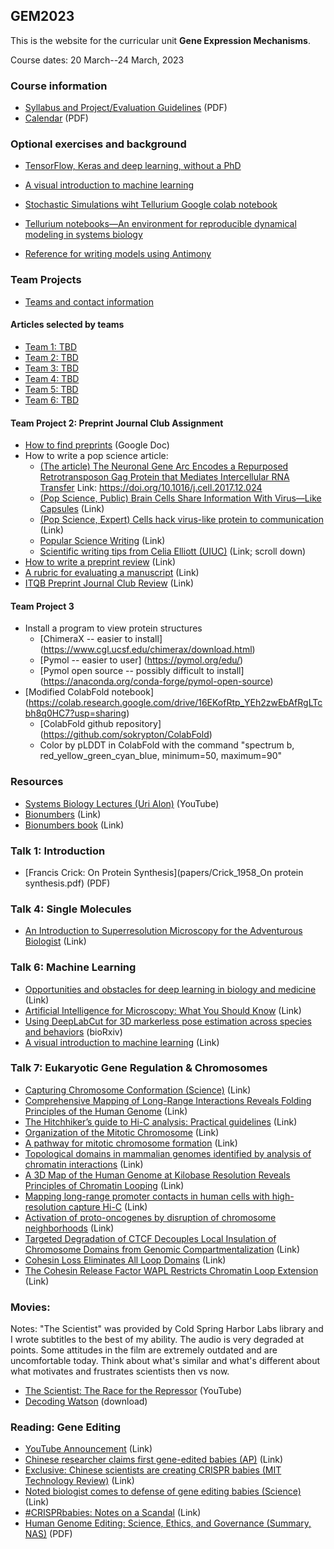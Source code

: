 ## GEM2023

This is the website for the curricular unit **Gene Expression Mechanisms**.

Course dates: 20 March--24 March, 2023

### Course information

* [Syllabus and Project/Evaluation Guidelines](2023_syllabus.pdf) (PDF)
* [Calendar](2023_calendar.pdf) (PDF)

### Optional exercises and background

* [TensorFlow, Keras and deep learning, without a PhD](https://codelabs.developers.google.com/codelabs/cloud-tensorflow-mnist#0)

* [A visual introduction to machine learning](http://www.r2d3.us/visual-intro-to-machine-learning-part-1/)

* [Stochastic Simulations wiht Tellurium Google colab notebook](https://colab.research.google.com/drive/1KAZ0g7CA-vjWGVQywEavk2AMnPXAb-15#scrollTo=6RYEz5HgKLoW)

* [Tellurium notebooks—An environment for reproducible dynamical modeling in systems biology](https://www.ncbi.nlm.nih.gov/pmc/articles/PMC6021116/)

* [Reference for writing models using Antimony](https://tellurium.readthedocs.io/en/latest/antimony.html)

### Team Projects

* [Teams and contact information](teams.md)

#### Articles selected by teams

* [Team 1: TBD](highlights/team1.pdf)
* [Team 2: TBD](highlights/team2.pdf)
* [Team 3: TBD](highlights/team3.pdf)
* [Team 4: TBD](highlights/team4.pdf)
* [Team 5: TBD](highlights/team5.pdf)
* [Team 6: TBD](highlights/team6.pdf)

#### Team Project 2: Preprint Journal Club Assignment

* [How to find preprints](https://docs.google.com/document/d/1VkAe4OwQ_X2m7Yw9rptviw_23QgHf3JzKV60aY4MY3g/edit?usp=sharing) (Google Doc)
* How to write a pop science article:
	* [(The article) The Neuronal Gene Arc Encodes a Repurposed Retrotransposon Gag Protein that Mediates Intercellular RNA Transfer](http://www.cell.com/cell/fulltext/S0092-8674(17)31504-0) Link: https://doi.org/10.1016/j.cell.2017.12.024	
	* [(Pop Science, Public) Brain Cells Share Information With Virus—Like Capsules](https://www.theatlantic.com/science/archive/2018/01/brain-cells-can-share-information-using-a-gene-that-came-from-viruses/550403/) (Link)
	* [(Pop Science, Expert) Cells hack virus-like protein to communication](https://www.nature.com/articles/d41586-018-00492-w) (Link)
	* [Popular Science Writing](http://awelu.srv.lu.se/genres-and-text-types/writing-in-academic-genres/popular-science-writing/) (Link)
	* [Scientific writing tips from Celia Elliott (UIUC)](https://physics.illinois.edu/people/directory/profile/cmelliot) (Link; scroll down)
* [How to write a preprint review](https://www.authorea.com/users/164141/articles/200820-prereview-guidelines-how-to-write-a-preprint-review) (Link)
* [A rubric for evaluating a manuscript](paper_rubric.pdf) (Link)
* [ITQB Preprint Journal Club Review](https://www.authorea.com/users/172741/articles/210868-itqb-preprint-journal-club-9-nov-2017) (Link)

#### Team Project 3
* Install a program to view protein structures
	* [ChimeraX -- easier to install] (https://www.cgl.ucsf.edu/chimerax/download.html)
	* [Pymol -- easier to user] (https://pymol.org/edu/)
	* [Pymol open source -- possibly difficult to install] (https://anaconda.org/conda-forge/pymol-open-source)
* [Modified ColabFold notebook] (https://colab.research.google.com/drive/16EKofRtp_YEh2zwEbAfRgLTcbh8q0HC7?usp=sharing)
	* [ColabFold github repository] (https://github.com/sokrypton/ColabFold)
	* Color by pLDDT in ColabFold with the command "spectrum b, red_yellow_green_cyan_blue, minimum=50, maximum=90"

### Resources

* [Systems Biology Lectures (Uri Alon)](https://www.youtube.com/watch?v=Z__BHVFP0Lk) (YouTube)
* [Bionumbers](http://bionumbers.hms.harvard.edu/) (Link)
* [Bionumbers book](http://book.bionumbers.org/) (Link)

### Talk 1: Introduction

* [Francis Crick: On Protein Synthesis](papers/Crick_1958_On protein synthesis.pdf) (PDF)

### Talk 4: Single Molecules

* [An Introduction to Superresolution Microscopy for the Adventurous Biologist](https://iopscience.iop.org/article/10.1088/2050-6120/aaae0c/meta) (Link)

### Talk 6: Machine Learning

* [Opportunities and obstacles for deep learning in biology and medicine](https://royalsocietypublishing.org/doi/10.1098/rsif.2017.0387) (Link)
* [Artificial Intelligence for Microscopy: What You Should Know](https://www.preprints.org/manuscript/201902.0004/v1) (Link)
* [Using DeepLabCut for 3D markerless pose estimation across species and behaviors](https://www.biorxiv.org/content/10.1101/476531v1) (bioRxiv)
* [A visual introduction to machine learning](http://www.r2d3.us/visual-intro-to-machine-learning-part-1/) (Link)

### Talk 7: Eukaryotic Gene Regulation & Chromosomes

* [Capturing Chromosome Conformation (Science)](https://doi.org/10.1126/science.1067799) (Link)
* [Comprehensive Mapping of Long-Range Interactions Reveals Folding Principles of the Human Genome](https://doi.org/10.1126/science.1181369) (Link)
* [The Hitchhiker’s guide to Hi-C analysis: Practical guidelines](https://doi.org/10.1016/j.ymeth.2014.10.031) (Link)
* [Organization of the Mitotic Chromosome](http://science.sciencemag.org/content/342/6161/948) (Link)
* [A pathway for mitotic chromosome formation](https://doi.org/10.1126/science.aao6135) (Link)
* [Topological domains in mammalian genomes identified by analysis of chromatin interactions](https://doi.org/10.1038/nature11082) (Link)
* [A 3D Map of the Human Genome at Kilobase Resolution Reveals Principles of Chromatin Looping](https://doi.org/10.1016/j.cell.2014.11.021) (Link)
* [Mapping long-range promoter contacts in human cells with high-resolution capture Hi-C](http://doi.org/10.1038/ng.3286) (Link)
* [Activation of proto-oncogenes by disruption of chromosome neighborhoods](https://doi.org/10.1126/science.aad9024) (Link)
* [Targeted Degradation of CTCF Decouples Local Insulation of Chromosome Domains from Genomic Compartmentalization](https://doi.org/10.1016/j.cell.2017.05.004) (Link)
* [Cohesin Loss Eliminates All Loop Domains](https://doi.org/10.1016/j.cell.2017.09.026) (Link)
* [The Cohesin Release Factor WAPL Restricts Chromatin Loop Extension](https://doi.org/10.1016/j.cell.2017.04.013) (Link)

### Movies:

Notes: "The Scientist" was provided by Cold Spring Harbor Labs library and I wrote subtitles to the best of my ability. The audio is very degraded at points. Some attitudes in the film are extremely outdated and are uncomfortable today. Think about what's similar and what's different about what motivates and frustrates scientists then vs now.

* [The Scientist: The Race for the Repressor](https://www.youtube.com/watch?v=kdOgoTl9Fog) (YouTube)
* [Decoding Watson](https://drive.google.com/file/d/1XHzd3gqCSx8WOi7KsJkmIhcbCmQgsJkK/view?usp=sharing) (download)

### Reading: Gene Editing

* [YouTube Announcement](https://www.youtube.com/watch?v=th0vnOmFltc) (Link)
* [Chinese researcher claims first gene-edited babies (AP)](https://www.apnews.com/4997bb7aa36c45449b488e19ac83e86d) (Link)
* [Exclusive: Chinese scientists are creating CRISPR babies (MIT Technology Review)](https://www.technologyreview.com/s/612458/exclusive-chinese-scientists-are-creating-crispr-babies/) (Link)
* [Noted biologist comes to defense of gene editing babies (Science)](http://www.sciencemag.org/news/2018/11/i-feel-obligation-be-balanced-noted-biologist-comes-defense-gene-editing-babies) (Link)
* [#CRISPRbabies: Notes on a Scandal](https://www.liebertpub.com/doi/10.1089/crispr.2018.29039.spr) (Link)
* [Human Genome Editing: Science, Ethics, and Governance (Summary, NAS)](papers/gene_editing_summary.pdf) (PDF)
